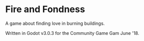 # Fire and Fondness
A game about finding love in burning buildings.

Written in Godot v3.0.3 for the Community Game Gam June '18.